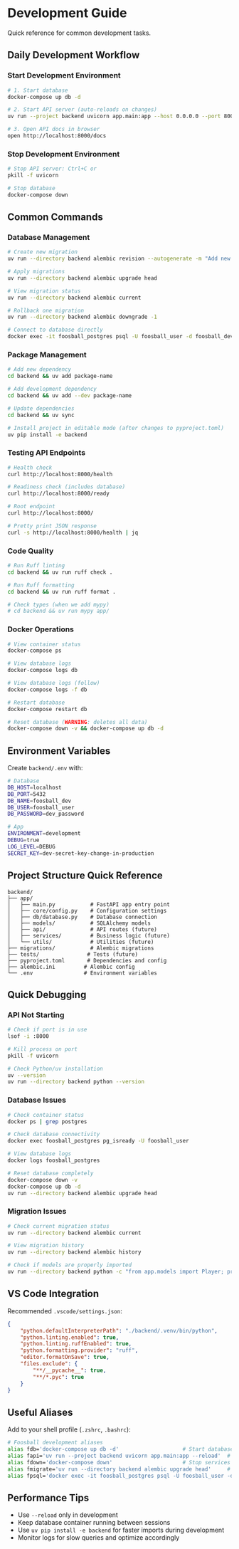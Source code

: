 # Development Guide

Quick reference for common development tasks.

## Daily Development Workflow

### Start Development Environment

```bash
# 1. Start database
docker-compose up db -d

# 2. Start API server (auto-reloads on changes)
uv run --project backend uvicorn app.main:app --host 0.0.0.0 --port 8000 --reload

# 3. Open API docs in browser
open http://localhost:8000/docs
```

### Stop Development Environment

```bash
# Stop API server: Ctrl+C or
pkill -f uvicorn

# Stop database
docker-compose down
```

## Common Commands

### Database Management

```bash
# Create new migration
uv run --directory backend alembic revision --autogenerate -m "Add new feature"

# Apply migrations
uv run --directory backend alembic upgrade head

# View migration status
uv run --directory backend alembic current

# Rollback one migration
uv run --directory backend alembic downgrade -1

# Connect to database directly
docker exec -it foosball_postgres psql -U foosball_user -d foosball_dev
```

### Package Management

```bash
# Add new dependency
cd backend && uv add package-name

# Add development dependency
cd backend && uv add --dev package-name

# Update dependencies
cd backend && uv sync

# Install project in editable mode (after changes to pyproject.toml)
uv pip install -e backend
```

### Testing API Endpoints

```bash
# Health check
curl http://localhost:8000/health

# Readiness check (includes database)
curl http://localhost:8000/ready

# Root endpoint
curl http://localhost:8000/

# Pretty print JSON response
curl -s http://localhost:8000/health | jq
```

### Code Quality

```bash
# Run Ruff linting
cd backend && uv run ruff check .

# Run Ruff formatting
cd backend && uv run ruff format .

# Check types (when we add mypy)
# cd backend && uv run mypy app/
```

### Docker Operations

```bash
# View container status
docker-compose ps

# View database logs
docker-compose logs db

# View database logs (follow)
docker-compose logs -f db

# Restart database
docker-compose restart db

# Reset database (WARNING: deletes all data)
docker-compose down -v && docker-compose up db -d
```

## Environment Variables

Create `backend/.env` with:

```bash
# Database
DB_HOST=localhost
DB_PORT=5432
DB_NAME=foosball_dev
DB_USER=foosball_user
DB_PASSWORD=dev_password

# App
ENVIRONMENT=development
DEBUG=true
LOG_LEVEL=DEBUG
SECRET_KEY=dev-secret-key-change-in-production
```

## Project Structure Quick Reference

```
backend/
├── app/
│   ├── main.py           # FastAPI app entry point
│   ├── core/config.py    # Configuration settings
│   ├── db/database.py    # Database connection
│   ├── models/           # SQLAlchemy models
│   ├── api/              # API routes (future)
│   ├── services/         # Business logic (future)
│   └── utils/            # Utilities (future)
├── migrations/           # Alembic migrations
├── tests/               # Tests (future)
├── pyproject.toml       # Dependencies and config
├── alembic.ini         # Alembic config
└── .env                # Environment variables
```

## Quick Debugging

### API Not Starting
```bash
# Check if port is in use
lsof -i :8000

# Kill process on port
pkill -f uvicorn

# Check Python/uv installation
uv --version
uv run --directory backend python --version
```

### Database Issues
```bash
# Check container status
docker ps | grep postgres

# Check database connectivity
docker exec foosball_postgres pg_isready -U foosball_user

# View database logs
docker logs foosball_postgres

# Reset database completely
docker-compose down -v
docker-compose up db -d
uv run --directory backend alembic upgrade head
```

### Migration Issues
```bash
# Check current migration status
uv run --directory backend alembic current

# View migration history
uv run --directory backend alembic history

# Check if models are properly imported
uv run --directory backend python -c "from app.models import Player; print('Models imported successfully')"
```

## VS Code Integration

Recommended `.vscode/settings.json`:

```json
{
    "python.defaultInterpreterPath": "./backend/.venv/bin/python",
    "python.linting.enabled": true,
    "python.linting.ruffEnabled": true,
    "python.formatting.provider": "ruff",
    "editor.formatOnSave": true,
    "files.exclude": {
        "**/__pycache__": true,
        "**/*.pyc": true
    }
}
```

## Useful Aliases

Add to your shell profile (`.zshrc`, `.bashrc`):

```bash
# Foosball development aliases
alias fdb='docker-compose up db -d'                    # Start database
alias fapi='uv run --project backend uvicorn app.main:app --reload'  # Start API
alias fdown='docker-compose down'                      # Stop services
alias fmigrate='uv run --directory backend alembic upgrade head'     # Run migrations
alias fpsql='docker exec -it foosball_postgres psql -U foosball_user -d foosball_dev'  # Connect to DB
```

## Performance Tips

- Use `--reload` only in development
- Keep database container running between sessions
- Use `uv pip install -e backend` for faster imports during development
- Monitor logs for slow queries and optimize accordingly
